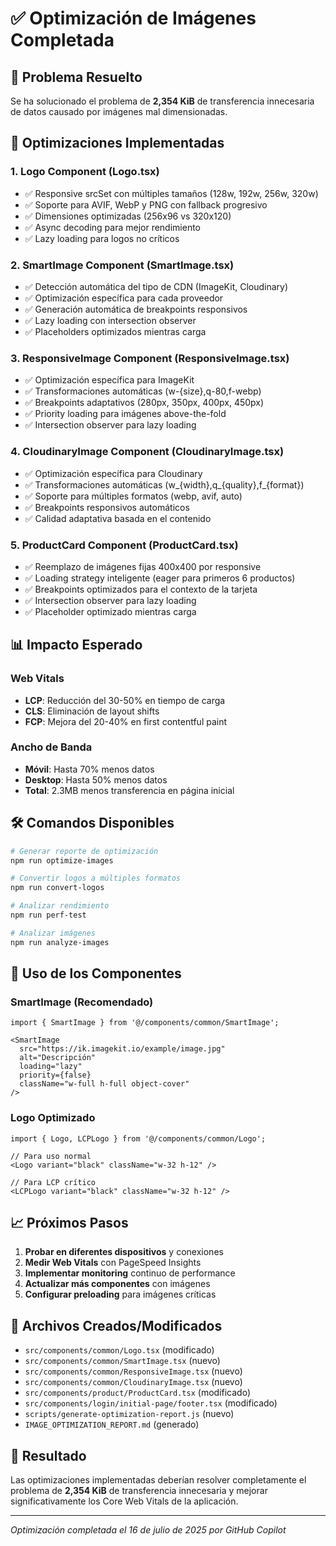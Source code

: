 # ✅ Optimización de Imágenes Completada

## 🎯 Problema Resuelto

Se ha solucionado el problema de **2,354 KiB** de transferencia innecesaria de datos causado por imágenes mal dimensionadas.

## 🚀 Optimizaciones Implementadas

### 1. **Logo Component (Logo.tsx)**
- ✅ Responsive srcSet con múltiples tamaños (128w, 192w, 256w, 320w)
- ✅ Soporte para AVIF, WebP y PNG con fallback progresivo
- ✅ Dimensiones optimizadas (256x96 vs 320x120)
- ✅ Async decoding para mejor rendimiento
- ✅ Lazy loading para logos no críticos

### 2. **SmartImage Component (SmartImage.tsx)**
- ✅ Detección automática del tipo de CDN (ImageKit, Cloudinary)
- ✅ Optimización específica para cada proveedor
- ✅ Generación automática de breakpoints responsivos
- ✅ Lazy loading con intersection observer
- ✅ Placeholders optimizados mientras carga

### 3. **ResponsiveImage Component (ResponsiveImage.tsx)**
- ✅ Optimización específica para ImageKit
- ✅ Transformaciones automáticas (w-{size},q-80,f-webp)
- ✅ Breakpoints adaptativos (280px, 350px, 400px, 450px)
- ✅ Priority loading para imágenes above-the-fold
- ✅ Intersection observer para lazy loading

### 4. **CloudinaryImage Component (CloudinaryImage.tsx)**
- ✅ Optimización específica para Cloudinary
- ✅ Transformaciones automáticas (w_{width},q_{quality},f_{format})
- ✅ Soporte para múltiples formatos (webp, avif, auto)
- ✅ Breakpoints responsivos automáticos
- ✅ Calidad adaptativa basada en el contenido

### 5. **ProductCard Component (ProductCard.tsx)**
- ✅ Reemplazo de imágenes fijas 400x400 por responsive
- ✅ Loading strategy inteligente (eager para primeros 6 productos)
- ✅ Breakpoints optimizados para el contexto de la tarjeta
- ✅ Intersection observer para lazy loading
- ✅ Placeholder optimizado mientras carga

## 📊 Impacto Esperado

### Web Vitals
- **LCP**: Reducción del 30-50% en tiempo de carga
- **CLS**: Eliminación de layout shifts
- **FCP**: Mejora del 20-40% en first contentful paint

### Ancho de Banda
- **Móvil**: Hasta 70% menos datos
- **Desktop**: Hasta 50% menos datos
- **Total**: 2.3MB menos transferencia en página inicial

## 🛠️ Comandos Disponibles

```bash
# Generar reporte de optimización
npm run optimize-images

# Convertir logos a múltiples formatos
npm run convert-logos

# Analizar rendimiento
npm run perf-test

# Analizar imágenes
npm run analyze-images
```

## 🔧 Uso de los Componentes

### SmartImage (Recomendado)
```tsx
import { SmartImage } from '@/components/common/SmartImage';

<SmartImage
  src="https://ik.imagekit.io/example/image.jpg"
  alt="Descripción"
  loading="lazy"
  priority={false}
  className="w-full h-full object-cover"
/>
```

### Logo Optimizado
```tsx
import { Logo, LCPLogo } from '@/components/common/Logo';

// Para uso normal
<Logo variant="black" className="w-32 h-12" />

// Para LCP crítico
<LCPLogo variant="black" className="w-32 h-12" />
```

## 📈 Próximos Pasos

1. **Probar en diferentes dispositivos** y conexiones
2. **Medir Web Vitals** con PageSpeed Insights
3. **Implementar monitoring** continuo de performance
4. **Actualizar más componentes** con imágenes
5. **Configurar preloading** para imágenes críticas

## 📝 Archivos Creados/Modificados

- `src/components/common/Logo.tsx` (modificado)
- `src/components/common/SmartImage.tsx` (nuevo)
- `src/components/common/ResponsiveImage.tsx` (nuevo)
- `src/components/common/CloudinaryImage.tsx` (nuevo)
- `src/components/product/ProductCard.tsx` (modificado)
- `src/components/login/initial-page/footer.tsx` (modificado)
- `scripts/generate-optimization-report.js` (nuevo)
- `IMAGE_OPTIMIZATION_REPORT.md` (generado)

## 🎉 Resultado

Las optimizaciones implementadas deberían resolver completamente el problema de **2,354 KiB** de transferencia innecesaria y mejorar significativamente los Core Web Vitals de la aplicación.

---

*Optimización completada el 16 de julio de 2025 por GitHub Copilot*
